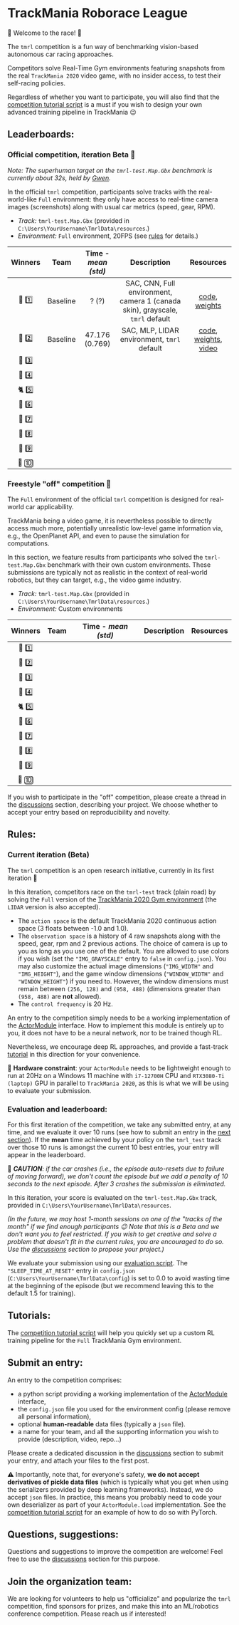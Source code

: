 # TrackMania Roborace League

:checkered_flag: Welcome to the race! :checkered_flag:

The `tmrl` competition is a fun way of benchmarking vision-based autonomous car racing approaches.

Competitors solve Real-Time Gym environments featuring snapshots from the real `TrackMania 2020` video game, with no insider access, to test their self-racing policies.

Regardless of whether you want to participate, you will also find that the [competition tutorial script](https://github.com/trackmania-rl/tmrl/blob/master/tmrl/tuto/competition/custom_actor_module.py) is a must if you wish to design your own advanced training pipeline in TrackMania :wink:


## Leaderboards:

### Official competition, iteration Beta :hatching_chick:

_Note: The superhuman target on the `tmrl-test.Map.Gbx` benchmark is currently about 32s, held by [Gwen](#https://www.youtube.com/watch?v=c1xq7iJ3f9E)._

In the official `tmrl` competition, participants solve tracks with the real-world-like `Full` environment:
they only have access to real-time camera images (screenshots) along with usual car metrics (speed, gear, RPM).

- _Track:_ `tmrl-test.Map.Gbx` (provided in `C:\Users\YourUsername\TmrlData\resources`.)
- _Environment:_ `Full` environment, 20FPS (see [rules](#rules) for details.)

|          Winners          |   Team   | Time - _mean (std)_ |                                  Description                                  |                                                                                                                                  Resources                                                                                                                                  |
|:-------------------------:|:--------:|:-------------------:|:-----------------------------------------------------------------------------:|:---------------------------------------------------------------------------------------------------------------------------------------------------------------------------------------------------------------------------------------------------------------------------:|
|      :dragon: :one:       | Baseline |        ? (?)        | SAC, CNN, Full environment, camera 1 (canada skin), grayscale, `tmrl` default |                           [code](https://github.com/trackmania-rl/tmrl/blob/c61fc1ef48de0a68a0dc1a228ef6f4b8554c5798/tmrl/custom/custom_models.py#L537), [weights](https://github.com/trackmania-rl/tmrl/releases/download/v0.4.0/resources.zip)                            |
|     :racehorse: :two:     | Baseline |   47.176 (0.769)    |                  SAC, MLP, LIDAR environment, `tmrl` default                  | [code](https://github.com/trackmania-rl/tmrl/blob/c61fc1ef48de0a68a0dc1a228ef6f4b8554c5798/tmrl/custom/custom_models.py#L54), [weights](https://github.com/trackmania-rl/tmrl/releases/download/v0.4.0/resources.zip), [video](https://www.youtube.com/watch?v=LN29DDlHp1U) |
|     :leopard: :three:     |
|      :tiger2: :four:      |
|       :cat2: :five:       |
|      :rabbit2: :six:      |
| :dromedary_camel: :seven: |
|     :turtle: :eight:      |
|      :snail: :nine:       |
| :palm_tree: :keycap_ten:  |


### Freestyle "off" competition :unicorn:

The `Full` environment of the official `tmrl` competition is designed for real-world car applicability.

TrackMania being a video game, it is nevertheless possible to directly access much more, potentially unrealistic low-level game information via, e.g., the OpenPlanet API, and even to pause the simulation for computations.

In this section, we feature results from participants who solved the `tmrl-test.Map.Gbx` benchmark with their own custom environments.
These submissions are typically not as realistic in the context of real-world robotics, but they can target, e.g., the video game industry.

- _Track:_ `tmrl-test.Map.Gbx` (provided in `C:\Users\YourUsername\TmrlData\resources`.)
- _Environment:_ Custom environments

|          Winners          |      Team      | Time - _mean (std)_ | Description | Resources |
|:-------------------------:|:--------------:|:-------------------:|:-----------:|:---------:|
|      :dragon: :one:       |
|     :racehorse: :two:     |
|     :leopard: :three:     |
|      :tiger2: :four:      |
|       :cat2: :five:       |
|      :rabbit2: :six:      |
| :dromedary_camel: :seven: |
|     :turtle: :eight:      |
|      :snail: :nine:       |
| :palm_tree: :keycap_ten:  |

If you wish to participate in the "off" competition, please create a thread in the [discussions](https://github.com/trackmania-rl/tmrl/discussions) section, describing your project.
We choose whether to accept your entry based on reproducibility and novelty.


## Rules:

### Current iteration (Beta)
The `tmrl` competition is an open research initiative, currently in its first iteration :hatching_chick:

In this iteration, competitors race on the `tmrl-test` track (plain road) by solving the `Full` version of the [TrackMania 2020 Gym environment](https://github.com/trackmania-rl/tmrl#gym-environment) (the `LIDAR` version is also accepted).

- The `action space` is the default TrackMania 2020 continuous action space (3 floats between -1.0 and 1.0).
- The `observation space` is a history of 4 raw snapshots along with the speed, gear, rpm and 2 previous actions. The choice of camera is up to you as long as you use one of the default. You are allowed to use colors if you wish (set the `"IMG_GRAYSCALE"` entry to `false` in `config.json`). You may also customize the actual image dimensions (`"IMG_WIDTH"` and `"IMG_HEIGHT"`), and the game window dimensions (`"WINDOW_WIDTH"` and `"WINDOW_HEIGHT"`) if you need to. However, the window dimensions must remain between `(256, 128)` and `(958, 488)` (dimensions greater than `(958, 488)` are **not** allowed).
- The `control frequency` is 20 Hz.

An entry to the competition simply needs to be a working implementation of the [ActorModule](https://github.com/trackmania-rl/tmrl/blob/master/tmrl/actor.py) interface.
How to implement this module is entirely up to you, it does not have to be a neural network, nor to be trained though RL.

Nevertheless, we encourage deep RL approaches, and provide a fast-track [tutorial](https://github.com/trackmania-rl/tmrl/blob/master/tmrl/tuto/competition/custom_actor_module.py) in this direction for your convenience.

:loudspeaker: **Hardware constraint**: your `ActorModule` needs to be lightweight enough to run at 20Hz on a Windows 11 machine with `i7-12700H` CPU and `RTX3080-Ti (laptop)` GPU in parallel to `TrackMania 2020`, as this is what we will be using to evaluate your submission.

### Evaluation and leaderboard:
For this first iteration of the competition, we take any submitted entry, at any time, and we evaluate it over 10 runs (see how to submit an entry in the [next section](#submit-an-entry)).
If the **mean** time achieved by your policy on the `tmrl_test` track over those 10 runs is amongst the current 10 best entries, your entry will appear in the leaderboard.

:loudspeaker: _**CAUTION**: if the car crashes (i.e., the episode auto-resets due to failure of moving forward), we don't count the episode but we add a penalty of 10 seconds to the next episode.
After 3 crashes the submission is eliminated._

In this iteration, your score is evaluated on the `tmrl-test.Map.Gbx` track, provided in `C:\Users\YourUsername\TmrlData\resources`.

_(In the future, we may host 1-month sessions on one of the "tracks of the month" if we find enough participants :wink:
Note that this is a Beta and we don't want you to feel restricted.
If you wish to get creative and solve a problem that doesn't fit in the current rules, you are encouraged to do so.
Use the [discussions](https://github.com/trackmania-rl/tmrl/discussions) section to propose your project.)_


We evaluate your submission using our [evaluation script](https://github.com/trackmania-rl/tmrl/blob/master/tmrl/tuto/competition/competition_eval.py).
The `"SLEEP_TIME_AT_RESET"` entry in `config.json` (`C:\Users\YourUsername\TmrlData\config`) is set to 0.0 to avoid wasting time at the beginning of the episode (but we recommend leaving this to the default 1.5 for training).

## Tutorials:
The [competition tutorial script](https://github.com/trackmania-rl/tmrl/blob/master/tmrl/tuto/competition/custom_actor_module.py) will help you quickly set up a custom RL training pipeline for the `Full` TrackMania Gym environment.

## Submit an entry:
An entry to the competition comprises:
- a python script providing a working implementation of the [ActorModule](https://github.com/trackmania-rl/tmrl/blob/master/tmrl/actor.py) interface,
- the `config.json` file you used for the environment config (please remove all personal information),
- optional **human-readable** data files (typically a `json` file).
- a name for your team, and all the supporting information you wish to provide (description, video, repo...)

Please create a dedicated discussion in the [discussions](https://github.com/trackmania-rl/tmrl/discussions) section to submit your entry, and attach your files to the first post.

:warning: Importantly, note that, for everyone's safety, **we do not accept derivatives of pickle data files** (which is typically what you get when using the serializers provided by deep learning frameworks).
Instead, we do accept `json` files.
In practice, this means you probably need to code your own deserializer as part of your `ActorModule.load` implementation.
See the [competition tutorial script](https://github.com/trackmania-rl/tmrl/blob/master/tmrl/tuto/competition/custom_actor_module.py) for an example of how to do so with PyTorch.

## Questions, suggestions:
Questions and suggestions to improve the competition are welcome!
Feel free to use the [discussions](https://github.com/trackmania-rl/tmrl/discussions) section for this purpose.


## Join the organization team:

We are looking for volunteers to help us "officialize" and popularize the `tmrl` competition, find sponsors for prizes, and make this into an ML/robotics conference competition.
Please reach us if interested!
